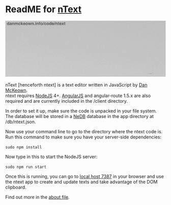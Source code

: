 # ReadME for [nText](http://ntext.pacificio.com)

<p align="center">
  <img src="client/assets/graphics/ntextlogo.jpg">
</p>

nText [henceforth ntext] is a text editor written in JavaScript by [Dan McKeown](http://danmckeown.info).  
ntext requires [NodeJS](https://nodejs.org/en/) 4+.
[AngularJS](https://angularjs.org/) and angular-route 1.5.x are also required and are currently included in the /client directory.

In order to set it up, make sure the code is unpacked in your file system.
The database will be stored in a [NeDB](https://github.com/louischatriot/nedb) database in the app directory at /db/ntext.json.

Now use your command line to go to the directory where the ntext code is.
Run this command to make sure you have your server-side dependencies:

`sudo npm install`

Now type in this to start the NodeJS server:

`sudo npm run start`

Once this is running, you can go to [local host 7387](http://localhost:7387) in your browser and use the ntext app to create and update texts and take advantage of the DOM clipboard.

Find out more in the [about file](client/assets/ntextAbout.md).
